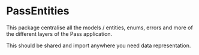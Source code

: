 # PassEntities

This package centralise all the models / entities, enums, errors and more of the different layers of the Pass application.

This should be shared and import anywhere you need data representation. 
